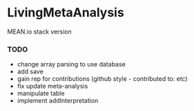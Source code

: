 # LivingMetaAnalysis
MEAN.io stack version

### TODO
- change array parsing to use database
- add save
- gain rep for contributions (github style - contributed to: etc)
- fix update meta-analysis
- manipulate table
- implement addInterpretation
